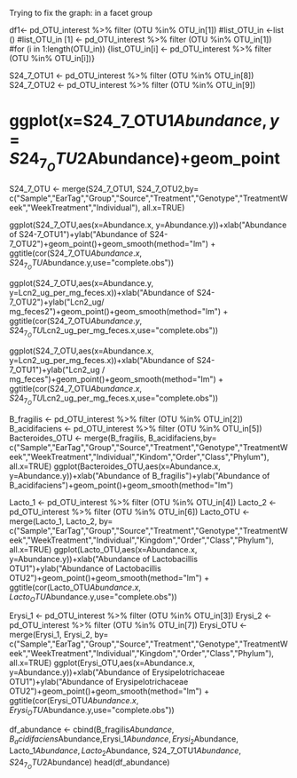 Trying to fix the graph: in a facet group 

df1<- pd_OTU_interest %>% filter (OTU %in% OTU_in[1])
#list_OTU_in <-list ()
#list_OTU_in [1] <- pd_OTU_interest %>% filter (OTU %in% OTU_in[1])
#for (i in 1:length(OTU_in)) {list_OTU_in[i] <- pd_OTU_interest %>% filter (OTU %in% OTU_in[i])}

S24_7_OTU1 <- pd_OTU_interest %>% filter (OTU %in% OTU_in[8])
S24_7_OTU2 <- pd_OTU_interest %>% filter (OTU %in% OTU_in[9])
# ggplot(x=S24_7_OTU1$Abundance, y=S24_7_OTU2$Abundance)+geom_point


S24_7_OTU <- merge(S24_7_OTU1, S24_7_OTU2,by= c("Sample","EarTag","Group","Source","Treatment","Genotype","TreatmentWeek","WeekTreatment","Individual"), all.x=TRUE)

ggplot(S24_7_OTU,aes(x=Abundance.x, y=Abundance.y))+xlab("Abundance of S24-7_OTU1")+ylab("Abundance of S24-7_OTU2")+geom_point()+geom_smooth(method="lm") + ggtitle(cor(S24_7_OTU$Abundance.x,S24_7_OTU$Abundance.y,use="complete.obs"))


ggplot(S24_7_OTU,aes(x=Abundance.y, y=Lcn2_ug_per_mg_feces.x))+xlab("Abundance of S24-7_OTU2")+ylab("Lcn2_ug/ mg_feces2")+geom_point()+geom_smooth(method="lm") + ggtitle(cor(S24_7_OTU$Abundance.y,S24_7_OTU$Lcn2_ug_per_mg_feces.x,use="complete.obs"))

ggplot(S24_7_OTU,aes(x=Abundance.x, y=Lcn2_ug_per_mg_feces.x))+xlab("Abundance of S24-7_OTU1")+ylab("Lcn2_ug / mg_feces")+geom_point()+geom_smooth(method="lm") + ggtitle(cor(S24_7_OTU$Abundance.x,S24_7_OTU$Lcn2_ug_per_mg_feces.x,use="complete.obs"))


B_fragilis <- pd_OTU_interest %>% filter (OTU %in% OTU_in[2])
B_acidifaciens <- pd_OTU_interest %>% filter (OTU %in% OTU_in[5])
Bacteroides_OTU <- merge(B_fragilis, B_acidifaciens,by= c("Sample","EarTag","Group","Source","Treatment","Genotype","TreatmentWeek","WeekTreatment","Individual","Kindom","Order","Class","Phylum"), all.x=TRUE)
ggplot(Bacteroides_OTU,aes(x=Abundance.x, y=Abundance.y))+xlab("Abundance of B_fragilis")+ylab("Abundance of B_acidifaciens")+geom_point()+geom_smooth(method="lm") 


Lacto_1 <- pd_OTU_interest %>% filter (OTU %in% OTU_in[4])
Lacto_2 <- pd_OTU_interest %>% filter (OTU %in% OTU_in[6])
Lacto_OTU <- merge(Lacto_1, Lacto_2, by= c("Sample","EarTag","Group","Source","Treatment","Genotype","TreatmentWeek","WeekTreatment","Individual","Kingdom","Order","Class","Phylum"), all.x=TRUE)
ggplot(Lacto_OTU,aes(x=Abundance.x, y=Abundance.y))+xlab("Abundance of Lactobacillis OTU1")+ylab("Abundance of Lactobacillis OTU2")+geom_point()+geom_smooth(method="lm") + ggtitle(cor(Lacto_OTU$Abundance.x,Lacto_OTU$Abundance.y,use="complete.obs"))

Erysi_1 <- pd_OTU_interest %>% filter (OTU %in% OTU_in[3])
Erysi_2 <- pd_OTU_interest %>% filter (OTU %in% OTU_in[7])
Erysi_OTU <- merge(Erysi_1, Erysi_2, by= c("Sample","EarTag","Group","Source","Treatment","Genotype","TreatmentWeek","WeekTreatment","Individual","Kingdom","Order","Class","Phylum"), all.x=TRUE)
ggplot(Erysi_OTU,aes(x=Abundance.x, y=Abundance.y))+xlab("Abundance of Erysipelotrichaceae OTU1")+ylab("Abundance of Erysipelotrichaceae OTU2")+geom_point()+geom_smooth(method="lm") + ggtitle(cor(Erysi_OTU$Abundance.x,Erysi_OTU$Abundance.y,use="complete.obs"))
 
df_abundance <- cbind(B_fragilis$Abundance, B_acidifaciens$Abundance,Erysi_1$Abundance,Erysi_2$Abundance, Lacto_1$Abundance,Lacto_2$Abundance, S24_7_OTU1$Abundance,S24_7_OTU2$Abundance)
head(df_abundance)
